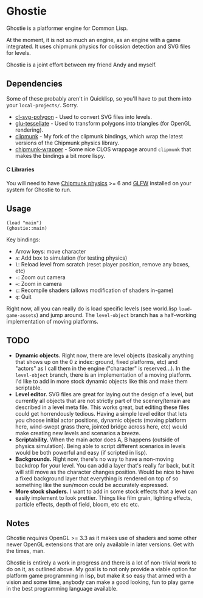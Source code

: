 Ghostie
=======
Ghostie is a platformer engine for Common Lisp.

At the moment, it is not so much an engine, as an engine with a game integrated.
It uses chipmunk physics for colission detection and SVG files for levels.

Ghostie is a joint effort between my friend Andy and myself.

Dependencies
------------
Some of these probably aren't in Quicklisp, so you'll have to put them into your
`local-projects/`. Sorry.

- [cl-svg-polygon](https://github.com/orthecreedence/cl-svg-polygon) - Used to
convert SVG files into levels.
- [glu-tessellate](https://github.com/orthecreedence/glu-tessellate) - Used to
transform polygons into triangles (for OpenGL rendering).
- [clipmunk](https://github.com/orthecreedence/clipmunk) - My fork of the
clipmunk bindings, which wrap the latest versions of the Chipmunk physics
library.
- [chipmunk-wrapper](https://github.com/orthecreedence/chipmunk-wrapper) - Some
nice CLOS wrappage around `clipmunk` that makes the bindings a bit more lispy.

#### C Libraries
You will need to have [Chipmunk physics](http://chipmunk-physics.net/) >= 6 and
[GLFW](http://www.glfw.org/) installed on your system for Ghostie to run.


Usage
-----
```common-lisp
(load "main")
(ghostie::main)
```

Key bindings:

- Arrow keys: move character
- `a`: Add box to simulation (for testing physics)
- `l`: Reload level from scratch (reset player position, remove any boxes, etc)
- `-`: Zoom out camera
- `=`: Zoom in camera
- `c`: Recompile shaders (allows modification of shaders in-game)
- `q`: Quit

Right now, all you can really do is load specific levels (see world.lisp
`load-game-assets`) and jump around. The `level-object` branch has a
half-working implementation of moving platforms.

TODO
----
- __Dynamic objects.__ Right now, there are level objects (basically anything
that shows up on the 0 z index: ground, fixed platforms, etc) and "actors" as
I call them in the engine ("character" is reserved...). In the `level-object`
branch, there is an implementation of a moving platform. I'd like to add in
more stock dynamic objects like this and make them scriptable.
- __Level editor.__ SVG files are great for laying out the design of a level,
but currently all objects that are not strictly part of the scenery/terrain are
described in a level meta file. This works great, but editing these files could
get horrendously tedious. Having a simple level editor that lets you choose
initial actor positions, dynamic objects (moving platform here, wind-swept grass
there, jointed bridge across here, etc) would make creating new levels and
scenarios a breeze.
- __Scriptability.__ When the main actor does A, B happens (outside of physics
simulation). Being able to script different scenarios in levels would be both
powerful and easy (if scripted in lisp).
- __Backgrounds.__ Right now, there's no way to have a non-moving backdrop for
your level. You can add a layer that's really far back, but it will still move
as the character changes position. Would be nice to have a fixed background
layer that everything is rendered on top of so something like the sun/moon
could be accurately expressed.
- __More stock shaders.__ I want to add in some stock effects that a level can
easily implement to look prettier. Things like film grain, lighting effects,
particle effects, depth of field, bloom, etc etc etc.

Notes
-----
Ghostie *requires* OpenGL >= 3.3 as it makes use of shaders and some other newer
OpenGL extensions that are only available in later versions. Get with the times,
man.

Ghostie is entirely a work in progress and there is a lot of non-trivial work to
do on it, as outlined above. My goal is to not only provide a viable option for
platform game programming in lisp, but make it so easy that armed with a vision
and some time, anybody can make a good looking, fun to play game in the best
programming language available.

